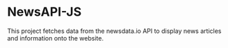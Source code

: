 # NewsAPI-JS

This project fetches data from the newsdata.io API to display news articles and information onto the website.
